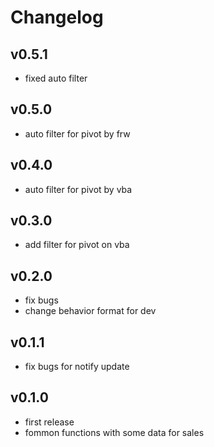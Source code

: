 # Changelog

## v0.5.1

* fixed auto filter

## v0.5.0

* auto filter for pivot by frw

## v0.4.0

* auto filter for pivot by vba

## v0.3.0

* add filter for pivot on vba

## v0.2.0

* fix bugs
* change behavior format for dev

## v0.1.1

* fix bugs for notify update

## v0.1.0

* first release
* fommon functions with some data for sales